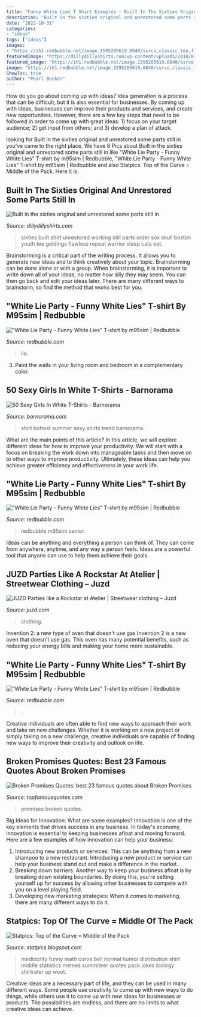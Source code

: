 ```yaml
---
title: "Funny White Lies T Shirt Examples - Built In The Sixties Original And Unrestored Some Parts Still In"
description: "Built in the sixties original and unrestored some parts still in"
date: "2022-10-31"
categories:
- "ideas"
tags: ["ideas"]
images:
- "https://ih1.redbubble.net/image.1595205619.0840/ssrco,classic_tee,flatlay,fafafa:ca443f4786,front,wide_portrait,750x1000.jpg"
featuredImage: "https://dillydillyshirts.com/wp-content/uploads/2018/07/built-sixties-original-unrestored-parts-still-working-order-youth-tee.jpg"
featured_image: "https://ih1.redbubble.net/image.1595205619.0840/ssrco,classic_tee,flatlay,fafafa:ca443f4786,front,wide_portrait,750x1000.jpg"
image: "https://ih1.redbubble.net/image.1595205619.0840/ssrco,classic_tee,flatlay,fafafa:ca443f4786,front,wide_portrait,750x1000.jpg"
ShowToc: true
author: "Pearl Becker"
---
```



How do you go about coming up with ideas?
Idea generation is a process that can be difficult, but it is also essential for businesses. By coming up with ideas, businesses can improve their products and services, and create new opportunities. However, there are a few key steps that need to be followed in order to come up with great ideas: 1) focus on your target audience; 2) get input from others; and 3) develop a plan of attack.

	

		
looking for Built in the sixties original and unrestored some parts still in you've came to the right place. We have 8 Pics about Built in the sixties original and unrestored some parts still in like &quot;White Lie Party - Funny White Lies&quot; T-shirt by m95sim | Redbubble, &quot;White Lie Party - Funny White Lies&quot; T-shirt by m95sim | Redbubble and also Statpics: Top of the Curve = Middle of the Pack. Here it is:
		
    
## Built In The Sixties Original And Unrestored Some Parts Still In

<img loading=lazy src="https://dillydillyshirts.com/wp-content/uploads/2018/07/built-sixties-original-unrestored-parts-still-working-order-youth-tee.jpg" onerror="this.onerror=null;this.src='https://tse4.mm.bing.net/th?id=OIP.WLwuZZc7ZsEZMRNBKTS9fgHaHa&amp;pid=15.1';" alt="Built in the sixties original and unrestored some parts still in">

_Source: dillydillyshirts.com_

>sixties built shirt unrestored working still parts order sox skull boston youth tee geldings flawless repeat warrior sleep cats eat. 

	

Brainstorming is a critical part of the writing process. It allows you to generate new ideas and to think creatively about your topic. Brainstorming can be done alone or with a group. When brainstorming, it is important to write down all of your ideas, no matter how silly they may seem. You can then go back and edit your ideas later. There are many different ways to brainstorm, so find the method that works best for you.

    
## &quot;White Lie Party - Funny White Lies&quot; T-shirt By M95sim | Redbubble

<img loading=lazy src="https://ih1.redbubble.net/image.1596144863.1021/ssrco,slim_fit_t_shirt,mens,fafafa:ca443f4786,front,square_product,600x600.jpg" onerror="this.onerror=null;this.src='https://tse1.mm.bing.net/th?id=OIP.xkRX4XqqHNiN9CLfaU1FQAHaHa&amp;pid=15.1';" alt="&quot;White Lie Party - Funny White Lies&quot; T-shirt by m95sim | Redbubble">

_Source: redbubble.com_

>lie. 

	

3. Paint the walls in your living room and bedroom in a complementary color. 

    
## 50 Sexy Girls In White T-Shirts - Barnorama

<img loading=lazy src="https://www.barnorama.com/wp-content/uploads/2019/07/White-T-Shirt-Is-The-Hottest-Summer-46.jpg" onerror="this.onerror=null;this.src='https://tse4.mm.bing.net/th?id=OIP.K0sYd90KuTa9thcAEYl12AHaJQ&amp;pid=15.1';" alt="50 Sexy Girls In White T-Shirts - Barnorama">

_Source: barnorama.com_

>shirt hottest summer sexy shirts trend barnorama. 

	

What are the main points of this article?
In this article, we will explore different ideas for how to improve your productivity. We will start with a focus on breaking the work down into manageable tasks and then move on to other ways to improve productivity. Ultimately, these ideas can help you achieve greater efficiency and effectiveness in your work life.

    
## &quot;White Lie Party - Funny White Lies&quot; T-shirt By M95sim | Redbubble

<img loading=lazy src="https://ih1.redbubble.net/image.1596123295.0567/raf,750x1000,075,t,fafafa:ca443f4786.jpg" onerror="this.onerror=null;this.src='https://tse3.mm.bing.net/th?id=OIP.ynNDCG2w2ywIeGqu1VNEnQHaJ4&amp;pid=15.1';" alt="&quot;White Lie Party - Funny White Lies&quot; T-shirt by m95sim | Redbubble">

_Source: redbubble.com_

>redbubble m95sim senior. 

	

Ideas can be anything and everything a person can think of. They can come from anywhere, anytime, and any way a person feels. Ideas are a powerful tool that anyone can use to help them achieve their goals.

    
## JUZD Parties Like A Rockstar At Atelier | Streetwear Clothing – Juzd

<img loading=lazy src="http://3.bp.blogspot.com/_O96JA2G5zFY/So9Cdptru7I/AAAAAAAAAt8/7_rXmsgJgJc/s400/DSC_0759.jpg" onerror="this.onerror=null;this.src='https://tse2.mm.bing.net/th?id=OIP.AZA1ne9DwQIVHLnsLlGzQgAAAA&amp;pid=15.1';" alt="JUZD Parties like a Rockstar at Atelier | Streetwear clothing – Juzd">

_Source: juzd.com_

>clothing. 

	

Invention 2: a new type of oven that doesn't use gas
Invention 2 is a new oven that doesn't use gas. This oven has many potential benefits, such as reducing your energy bills and making your home more sustainable.

    
## &quot;White Lie Party - Funny White Lies&quot; T-shirt By M95sim | Redbubble

<img loading=lazy src="https://ih1.redbubble.net/image.1595205619.0840/ssrco,classic_tee,flatlay,fafafa:ca443f4786,front,wide_portrait,750x1000.jpg" onerror="this.onerror=null;this.src='https://tse1.mm.bing.net/th?id=OIP._jPbtST6URI0RNakb7xCAAHaJ4&amp;pid=15.1';" alt="&quot;White Lie Party - Funny White Lies&quot; T-shirt by m95sim | Redbubble">

_Source: redbubble.com_

>. 

	

Creative individuals are often able to find new ways to approach their work and take on new challenges. Whether it is working on a new project or simply taking on a new challenge, creative individuals are capable of finding new ways to improve their creativity and outlook on life.

    
## Broken Promises Quotes: Best 23 Famous Quotes About Broken Promises

<img loading=lazy src="http://topfamousquotes.com/images/topic/201503/broken-promises-quotes-2.jpg" onerror="this.onerror=null;this.src='https://tse2.mm.bing.net/th?id=OIP.Fnpdjvtw8jTKqHNqHQm1lwHaEK&amp;pid=15.1';" alt="Broken Promises Quotes: best 23 famous quotes about Broken Promises">

_Source: topfamousquotes.com_

>promises broken quotes. 

	

Big Ideas for Innovation: What are some examples?
Innovation is one of the key elements that drives success in any business. In today's economy, innovation is essential to keeping businesses afloat and moving forward. Here are a few examples of how innovation can help your business: 
1. Introducing new products or services: This can be anything from a new shampoo to a new restaurant. Introducing a new product or service can help your business stand out and make a difference in the market. 
2. Breaking down barriers: Another way to keep your business afloat is by breaking down existing boundaries. By doing this, you're setting yourself up for success by allowing other businesses to compete with you on a level playing field. 
3. Developing new marketing strategies: When it comes to marketing, there are many different ways to do it.

    
## Statpics: Top Of The Curve = Middle Of The Pack

<img loading=lazy src="http://1.bp.blogspot.com/-QzcNEyvy9c0/UUXVqmAgRvI/AAAAAAAABak/vYrckn9cdhA/s1600/BellCurveSummiteer.jpg" onerror="this.onerror=null;this.src='https://tse1.mm.bing.net/th?id=OIP.V2d0A82xKud1xdk2jMKragHaFi&amp;pid=15.1';" alt="Statpics: Top of the Curve = Middle of the Pack">

_Source: statpics.blogspot.com_

>mediocrity funny math curve bell normal humor distribution shirt middle statistics memes summiteer quotes pack jokes biology shirtrater ap woot. 

	

Creative ideas are a necessary part of life, and they can be used in many different ways. Some people use creativity to come up with new ways to do things, while others use it to come up with new ideas for businesses or products. The possibilities are endless, and there are no limits to what creative ideas can achieve.

